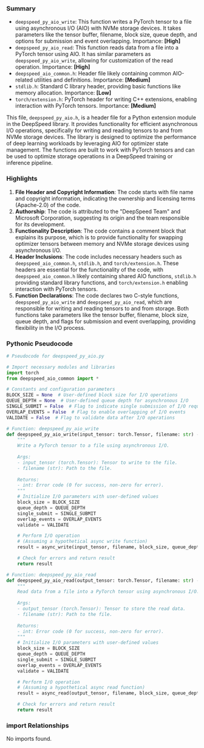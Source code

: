 

### Summary



* `deepspeed_py_aio_write`: This function writes a PyTorch tensor to a file using asynchronous I/O (AIO) with NVMe storage devices. It takes parameters like the tensor buffer, filename, block size, queue depth, and options for submission and event overlapping. Importance: **[High]**
* `deepspeed_py_aio_read`: This function reads data from a file into a PyTorch tensor using AIO. It has similar parameters as `deepspeed_py_aio_write`, allowing for customization of the read operation. Importance: **[High]**
* `deepspeed_aio_common.h`: Header file likely containing common AIO-related utilities and definitions. Importance: **[Medium]**
* `stdlib.h`: Standard C library header, providing basic functions like memory allocation. Importance: **[Low]**
* `torch/extension.h`: PyTorch header for writing C++ extensions, enabling interaction with PyTorch tensors. Importance: **[Medium]** 

This file, `deepspeed_py_aio.h`, is a header file for a Python extension module in the DeepSpeed library. It provides functionality for efficient asynchronous I/O operations, specifically for writing and reading tensors to and from NVMe storage devices. The library is designed to optimize the performance of deep learning workloads by leveraging AIO for optimizer state management. The functions are built to work with PyTorch tensors and can be used to optimize storage operations in a DeepSpeed training or inference pipeline.

### Highlights



1. **File Header and Copyright Information**: The code starts with file name and copyright information, indicating the ownership and licensing terms (Apache-2.0) of the code.
2. **Authorship**: The code is attributed to the "DeepSpeed Team" and Microsoft Corporation, suggesting its origin and the team responsible for its development.
3. **Functionality Description**: The code contains a comment block that explains its purpose, which is to provide functionality for swapping optimizer tensors between memory and NVMe storage devices using asynchronous I/O.
4. **Header Inclusions**: The code includes necessary headers such as `deepspeed_aio_common.h`, `stdlib.h`, and `torch/extension.h`. These headers are essential for the functionality of the code, with `deepspeed_aio_common.h` likely containing shared AIO functions, `stdlib.h` providing standard library functions, and `torch/extension.h` enabling interaction with PyTorch tensors.
5. **Function Declarations**: The code declares two C-style functions, `deepspeed_py_aio_write` and `deepspeed_py_aio_read`, which are responsible for writing and reading tensors to and from storage. Both functions take parameters like the tensor buffer, filename, block size, queue depth, and flags for submission and event overlapping, providing flexibility in the I/O process.

### Pythonic Pseudocode

```python
# Pseudocode for deepspeed_py_aio.py

# Import necessary modules and libraries
import torch
from deepspeed_aio_common import *

# Constants and configuration parameters
BLOCK_SIZE = None  # User-defined block size for I/O operations
QUEUE_DEPTH = None  # User-defined queue depth for asynchronous I/O
SINGLE_SUBMIT = False  # Flag to indicate single submission of I/O requests
OVERLAP_EVENTS = False  # Flag to enable overlapping of I/O events
VALIDATE = False  # Flag to validate data after I/O operations

# Function: deepspeed_py_aio_write
def deepspeed_py_aio_write(input_tensor: torch.Tensor, filename: str) -> int:
    """
    Write a PyTorch tensor to a file using asynchronous I/O.
    
    Args:
    - input_tensor (torch.Tensor): Tensor to write to the file.
    - filename (str): Path to the file.
    
    Returns:
    - int: Error code (0 for success, non-zero for error).
    """
    # Initialize I/O parameters with user-defined values
    block_size = BLOCK_SIZE
    queue_depth = QUEUE_DEPTH
    single_submit = SINGLE_SUBMIT
    overlap_events = OVERLAP_EVENTS
    validate = VALIDATE

    # Perform I/O operation
    # (Assuming a hypothetical async write function)
    result = async_write(input_tensor, filename, block_size, queue_depth, single_submit, overlap_events, validate)

    # Check for errors and return result
    return result

# Function: deepspeed_py_aio_read
def deepspeed_py_aio_read(output_tensor: torch.Tensor, filename: str) -> int:
    """
    Read data from a file into a PyTorch tensor using asynchronous I/O.
    
    Args:
    - output_tensor (torch.Tensor): Tensor to store the read data.
    - filename (str): Path to the file.
    
    Returns:
    - int: Error code (0 for success, non-zero for error).
    """
    # Initialize I/O parameters with user-defined values
    block_size = BLOCK_SIZE
    queue_depth = QUEUE_DEPTH
    single_submit = SINGLE_SUBMIT
    overlap_events = OVERLAP_EVENTS
    validate = VALIDATE

    # Perform I/O operation
    # (Assuming a hypothetical async read function)
    result = async_read(output_tensor, filename, block_size, queue_depth, single_submit, overlap_events, validate)

    # Check for errors and return result
    return result
```


### import Relationships

No imports found.